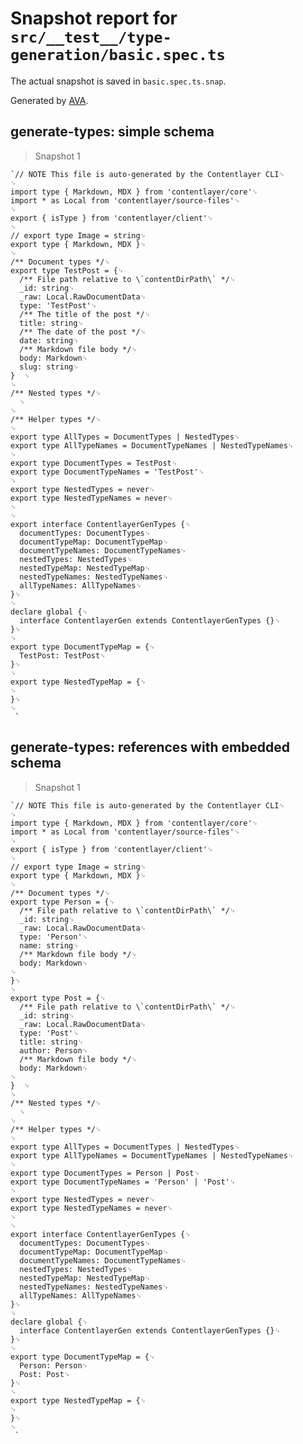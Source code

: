 # Snapshot report for `src/__test__/type-generation/basic.spec.ts`

The actual snapshot is saved in `basic.spec.ts.snap`.

Generated by [AVA](https://avajs.dev).

## generate-types: simple schema

> Snapshot 1

    `// NOTE This file is auto-generated by the Contentlayer CLI␊
    ␊
    import type { Markdown, MDX } from 'contentlayer/core'␊
    import * as Local from 'contentlayer/source-files'␊
    ␊
    export { isType } from 'contentlayer/client'␊
    ␊
    // export type Image = string␊
    export type { Markdown, MDX }␊
    ␊
    /** Document types */␊
    export type TestPost = {␊
      /** File path relative to \`contentDirPath\` */␊
      _id: string␊
      _raw: Local.RawDocumentData␊
      type: 'TestPost'␊
      /** The title of the post */␊
      title: string␊
      /** The date of the post */␊
      date: string␊
      /** Markdown file body */␊
      body: Markdown␊
      slug: string␊
    }  ␊
    ␊
    /** Nested types */␊
      ␊
    ␊
    /** Helper types */␊
    ␊
    export type AllTypes = DocumentTypes | NestedTypes␊
    export type AllTypeNames = DocumentTypeNames | NestedTypeNames␊
    ␊
    export type DocumentTypes = TestPost␊
    export type DocumentTypeNames = 'TestPost'␊
    ␊
    export type NestedTypes = never␊
    export type NestedTypeNames = never␊
    ␊
    ␊
    export interface ContentlayerGenTypes {␊
      documentTypes: DocumentTypes␊
      documentTypeMap: DocumentTypeMap␊
      documentTypeNames: DocumentTypeNames␊
      nestedTypes: NestedTypes␊
      nestedTypeMap: NestedTypeMap␊
      nestedTypeNames: NestedTypeNames␊
      allTypeNames: AllTypeNames␊
    }␊
    ␊
    declare global {␊
      interface ContentlayerGen extends ContentlayerGenTypes {}␊
    }␊
    ␊
    export type DocumentTypeMap = {␊
      TestPost: TestPost␊
    }␊
    ␊
    export type NestedTypeMap = {␊
    ␊
    }␊
    ␊
     `

## generate-types: references with embedded schema

> Snapshot 1

    `// NOTE This file is auto-generated by the Contentlayer CLI␊
    ␊
    import type { Markdown, MDX } from 'contentlayer/core'␊
    import * as Local from 'contentlayer/source-files'␊
    ␊
    export { isType } from 'contentlayer/client'␊
    ␊
    // export type Image = string␊
    export type { Markdown, MDX }␊
    ␊
    /** Document types */␊
    export type Person = {␊
      /** File path relative to \`contentDirPath\` */␊
      _id: string␊
      _raw: Local.RawDocumentData␊
      type: 'Person'␊
      name: string␊
      /** Markdown file body */␊
      body: Markdown␊
    ␊
    }␊
    ␊
    export type Post = {␊
      /** File path relative to \`contentDirPath\` */␊
      _id: string␊
      _raw: Local.RawDocumentData␊
      type: 'Post'␊
      title: string␊
      author: Person␊
      /** Markdown file body */␊
      body: Markdown␊
    ␊
    }  ␊
    ␊
    /** Nested types */␊
      ␊
    ␊
    /** Helper types */␊
    ␊
    export type AllTypes = DocumentTypes | NestedTypes␊
    export type AllTypeNames = DocumentTypeNames | NestedTypeNames␊
    ␊
    export type DocumentTypes = Person | Post␊
    export type DocumentTypeNames = 'Person' | 'Post'␊
    ␊
    export type NestedTypes = never␊
    export type NestedTypeNames = never␊
    ␊
    ␊
    export interface ContentlayerGenTypes {␊
      documentTypes: DocumentTypes␊
      documentTypeMap: DocumentTypeMap␊
      documentTypeNames: DocumentTypeNames␊
      nestedTypes: NestedTypes␊
      nestedTypeMap: NestedTypeMap␊
      nestedTypeNames: NestedTypeNames␊
      allTypeNames: AllTypeNames␊
    }␊
    ␊
    declare global {␊
      interface ContentlayerGen extends ContentlayerGenTypes {}␊
    }␊
    ␊
    export type DocumentTypeMap = {␊
      Person: Person␊
      Post: Post␊
    }␊
    ␊
    export type NestedTypeMap = {␊
    ␊
    }␊
    ␊
     `
